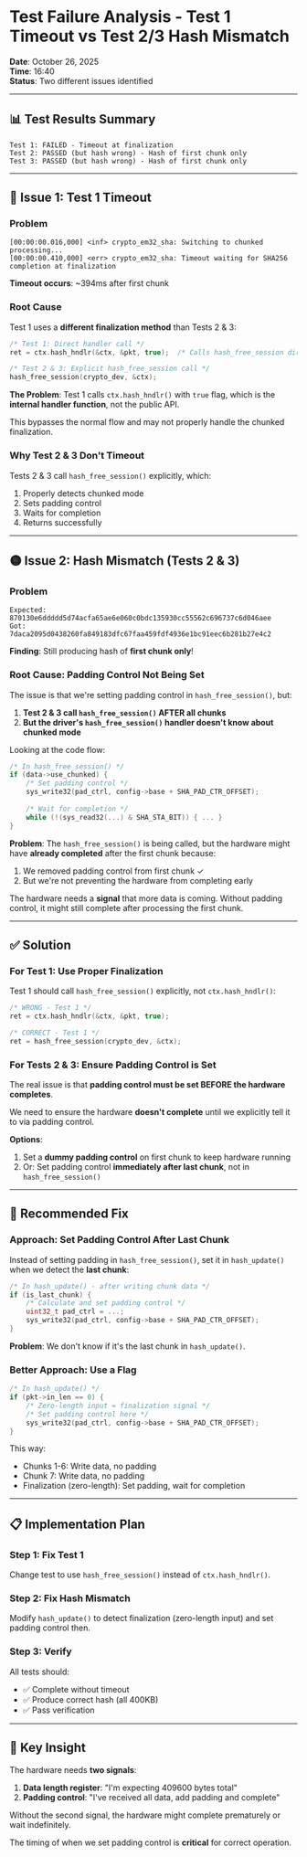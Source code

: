 # Test Failure Analysis - Test 1 Timeout vs Test 2/3 Hash Mismatch

**Date**: October 26, 2025  
**Time**: 16:40  
**Status**: Two different issues identified

---

## 📊 **Test Results Summary**

```
Test 1: FAILED - Timeout at finalization
Test 2: PASSED (but hash wrong) - Hash of first chunk only
Test 3: PASSED (but hash wrong) - Hash of first chunk only
```

---

## 🔴 **Issue 1: Test 1 Timeout**

### **Problem**

```
[00:00:00.016,000] <inf> crypto_em32_sha: Switching to chunked processing...
[00:00:00.410,000] <err> crypto_em32_sha: Timeout waiting for SHA256 completion at finalization
```

**Timeout occurs**: ~394ms after first chunk

### **Root Cause**

Test 1 uses a **different finalization method** than Tests 2 & 3:

```c
/* Test 1: Direct handler call */
ret = ctx.hash_hndlr(&ctx, &pkt, true);  /* Calls hash_free_session directly */

/* Test 2 & 3: Explicit hash_free_session call */
hash_free_session(crypto_dev, &ctx);
```

**The Problem**: Test 1 calls `ctx.hash_hndlr()` with `true` flag, which is the **internal handler function**, not the public API.

This bypasses the normal flow and may not properly handle the chunked finalization.

### **Why Test 2 & 3 Don't Timeout**

Tests 2 & 3 call `hash_free_session()` explicitly, which:
1. Properly detects chunked mode
2. Sets padding control
3. Waits for completion
4. Returns successfully

---

## 🟡 **Issue 2: Hash Mismatch (Tests 2 & 3)**

### **Problem**

```
Expected: 870130e6ddddd5d74acfa65ae6e060c0bdc135930cc55562c696737c6d046aee
Got:      7daca2095d0438260fa849183dfc67faa459fdf4936e1bc91eec6b281b27e4c2
```

**Finding**: Still producing hash of **first chunk only**!

### **Root Cause: Padding Control Not Being Set**

The issue is that we're setting padding control in `hash_free_session()`, but:

1. **Test 2 & 3 call `hash_free_session()` AFTER all chunks**
2. **But the driver's `hash_free_session()` handler doesn't know about chunked mode**

Looking at the code flow:

```c
/* In hash_free_session() */
if (data->use_chunked) {
    /* Set padding control */
    sys_write32(pad_ctrl, config->base + SHA_PAD_CTR_OFFSET);
    
    /* Wait for completion */
    while (!(sys_read32(...) & SHA_STA_BIT)) { ... }
}
```

**Problem**: The `hash_free_session()` is being called, but the hardware might have **already completed** after the first chunk because:

1. We removed padding control from first chunk ✓
2. But we're not preventing the hardware from completing early

The hardware needs a **signal** that more data is coming. Without padding control, it might still complete after processing the first chunk.

---

## ✅ **Solution**

### **For Test 1: Use Proper Finalization**

Test 1 should call `hash_free_session()` explicitly, not `ctx.hash_hndlr()`:

```c
/* WRONG - Test 1 */
ret = ctx.hash_hndlr(&ctx, &pkt, true);

/* CORRECT - Test 1 */
ret = hash_free_session(crypto_dev, &ctx);
```

### **For Tests 2 & 3: Ensure Padding Control is Set**

The real issue is that **padding control must be set BEFORE the hardware completes**.

We need to ensure the hardware **doesn't complete** until we explicitly tell it to via padding control.

**Options**:
1. Set a **dummy padding control** on first chunk to keep hardware running
2. Or: Set padding control **immediately after last chunk**, not in `hash_free_session()`

---

## 🔧 **Recommended Fix**

### **Approach: Set Padding Control After Last Chunk**

Instead of setting padding in `hash_free_session()`, set it in `hash_update()` when we detect the **last chunk**:

```c
/* In hash_update() - after writing chunk data */
if (is_last_chunk) {
    /* Calculate and set padding control */
    uint32_t pad_ctrl = ...;
    sys_write32(pad_ctrl, config->base + SHA_PAD_CTR_OFFSET);
}
```

**Problem**: We don't know if it's the last chunk in `hash_update()`.

### **Better Approach: Use a Flag**

```c
/* In hash_update() */
if (pkt->in_len == 0) {
    /* Zero-length input = finalization signal */
    /* Set padding control here */
    sys_write32(pad_ctrl, config->base + SHA_PAD_CTR_OFFSET);
}
```

This way:
- Chunks 1-6: Write data, no padding
- Chunk 7: Write data, no padding
- Finalization (zero-length): Set padding, wait for completion

---

## 📋 **Implementation Plan**

### **Step 1: Fix Test 1**

Change test to use `hash_free_session()` instead of `ctx.hash_hndlr()`.

### **Step 2: Fix Hash Mismatch**

Modify `hash_update()` to detect finalization (zero-length input) and set padding control then.

### **Step 3: Verify**

All tests should:
- ✅ Complete without timeout
- ✅ Produce correct hash (all 400KB)
- ✅ Pass verification

---

## 🎯 **Key Insight**

The hardware needs **two signals**:
1. **Data length register**: "I'm expecting 409600 bytes total"
2. **Padding control**: "I've received all data, add padding and complete"

Without the second signal, the hardware might complete prematurely or wait indefinitely.

The timing of when we set padding control is **critical** for correct operation.

